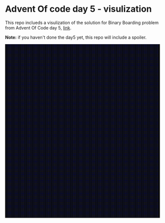 # Advent Of code day 5 - visulization
This repo inclueds a visulization of the solution for Binary Boarding problem from Advent Of Code day 5, [link](https://adventofcode.com/2020/day/5).

**Note:**  if you haven't done the day5 yet, this repo will include a spoiler.

![demo](./screenshot/video.gif "demo")
